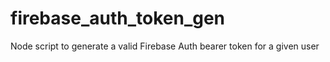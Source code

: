 # firebase_auth_token_gen
Node script to generate a valid Firebase Auth bearer token for a given user
